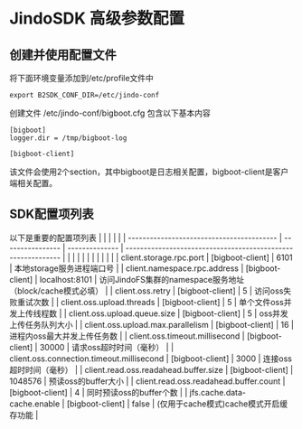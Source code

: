 # JindoSDK 高级参数配置

## 创建并使用配置文件

将下面环境变量添加到/etc/profile文件中
```
export B2SDK_CONF_DIR=/etc/jindo-conf
```
创建文件 /etc/jindo-conf/bigboot.cfg  包含以下基本内容
```
[bigboot]
logger.dir = /tmp/bigboot-log

[bigboot-client]
```

该文件会使用2个section，其中bigboot是日志相关配置，bigboot-client是客户端相关配置。

## SDK配置项列表

以下是重要的配置项列表
|                                           |                  |                |                                                              |
| ----------------------------------------- | ---------------- | -------------- | ------------------------------------------------------------ |
|                                           |                  |                |                                                              |
|                                           |                  |                |                                                              |
| client.storage.rpc.port                   | [bigboot-client] | 6101           | 本地storage服务进程端口号                                    |
| client.namespace.rpc.address              | [bigboot-client] | localhost:8101 | 访问JindoFS集群的namespace服务地址<br />（block/cache模式必填） |
| client.oss.retry                          | [bigboot-client] | 5              | 访问oss失败重试次数                                          |
| client.oss.upload.threads                 | [bigboot-client] | 5              | 单个文件oss并发上传线程数                                    |
| client.oss.upload.queue.size              | [bigboot-client] | 5              | oss并发上传任务队列大小                                      |
| client.oss.upload.max.parallelism         | [bigboot-client] | 16             | 进程内oss最大并发上传任务数                                  |
| client.oss.timeout.millisecond            | [bigboot-client] | 30000          | 请求oss超时时间（毫秒）                                      |
| client.oss.connection.timeout.millisecond | [bigboot-client] | 3000           | 连接oss超时时间（毫秒）                                      |
| client.read.oss.readahead.buffer.size     | [bigboot-client] | 1048576        | 预读oss的buffer大小                                          |
| client.read.oss.readahead.buffer.count    | [bigboot-client] | 4              | 同时预读oss的buffer个数                                      |
| jfs.cache.data-cache.enable               | [bigboot-client] | false          | (仅用于cache模式)cache模式开启缓存功能                       |
